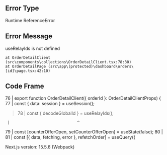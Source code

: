 ## Error Type

Runtime ReferenceError

## Error Message

useRelayIds is not defined

    at OrderDetailClient (src\components\collections\OrderDetailClient.tsx:78:30)
    at OrderDetailPage (src\app\(protected)\dashboard\orders\[id]\page.tsx:42:10)

## Code Frame

76 | export function OrderDetailClient({ orderId }: OrderDetailClientProps) {
77 | const { data: session } = useSession();

> 78 | const { decodeGlobalId } = useRelayIds();

     |                              ^

79 | const [counterOfferOpen, setCounterOfferOpen] = useState(false);
80 |
81 | const [{ data, fetching, error }, refetchOrder] = useQuery({

Next.js version: 15.5.6 (Webpack)
